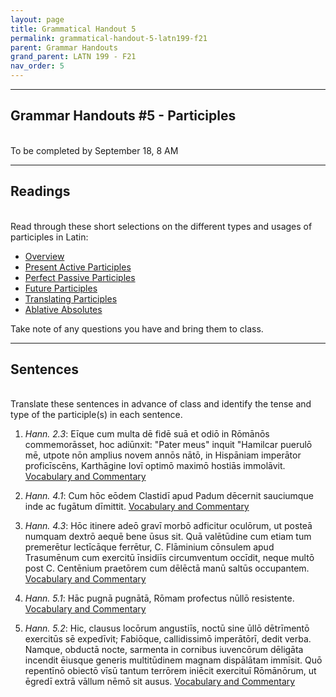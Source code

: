 ```yaml
---
layout: page
title: Grammatical Handout 5
permalink: grammatical-handout-5-latn199-f21
parent: Grammar Handouts
grand_parent: LATN 199 - F21
nav_order: 5
---
```

***

## Grammar Handouts #5 - Participles
&nbsp;  
To be completed by September 18, 8 AM

***

## Readings
&nbsp;  
Read through these short selections on the different types and usages of participles in Latin:
 - [Overview](https://lingualatina.github.io/textbook/presentation/10-participles/overview/)
 - [Present Active Participles](https://lingualatina.github.io/textbook/presentation/10-participles/present-active/)
 - [Perfect Passive Participles](https://lingualatina.github.io/textbook/presentation/10-participles/perfect-passive/)
 - [Future Participles](https://lingualatina.github.io/textbook/presentation/10-participles/future-participles/)
 - [Translating Participles](https://lingualatina.github.io/textbook/presentation/10-participles/tense-and-translation/)
 - [Ablative Absolutes](https://lingualatina.github.io/textbook/presentation/10-participles/ablative-absolute/)

Take note of any questions you have and bring them to class.

***

## Sentences
&nbsp;  
Translate these sentences in advance of class and identify the tense and type of the participle(s) in each sentence.

1. *Hann. 2.3*: Eīque cum multa dē fidē suā et odiō in Rōmānōs commemorāsset, hoc adiūnxit: "Pater meus" inquit "Hamilcar puerulō mē, utpote nōn amplius novem annōs nātō, in Hispāniam imperātor proficīscēns, Karthāgine Iovī optimō maximō hostiās immolāvit. [Vocabulary and Commentary](http://dcc.dickinson.edu/nepos-hannibal/chapter-2)

2. *Hann. 4.1*: Cum hōc eōdem Clastidī apud Padum dēcernit sauciumque inde ac fugātum dīmittit. [Vocabulary and Commentary](http://dcc.dickinson.edu/nepos-hannibal/chapter-4)

3. *Hann. 4.3*: Hōc itinere adeō gravī morbō adficitur oculōrum, ut posteā numquam dextrō aequē bene ūsus sit. Quā valētūdine cum etiam tum premerētur lectīcāque ferrētur, C. Flāminium cōnsulem apud Trasumēnum cum exercitū īnsidiīs circumventum occīdit, neque multō post C. Centēnium praetōrem cum dēlēctā manū saltūs occupantem. [Vocabulary and Commentary](http://dcc.dickinson.edu/nepos-hannibal/chapter-4)

4. *Hann. 5.1*: Hāc pugnā pugnātā, Rōmam profectus nūllō resistente. [Vocabulary and Commentary](http://dcc.dickinson.edu/nepos-hannibal/chapter-5)

5. *Hann. 5.2*: Hic, clausus locōrum angustiīs, noctū sine ūllō dētrīmentō exercitūs sē expedīvit; Fabiōque, callidissimō imperātōrī, dedit verba. Namque, obductā nocte, sarmenta in cornibus iuvencōrum dēligāta incendit ēiusque generis multitūdinem magnam dispālātam immīsit. Quō repentīnō obiectō vīsū tantum terrōrem iniēcit exercituī Rōmānōrum, ut ēgredī extrā vāllum nēmō sit ausus. [Vocabulary and Commentary](http://dcc.dickinson.edu/nepos-hannibal/chapter-5)
